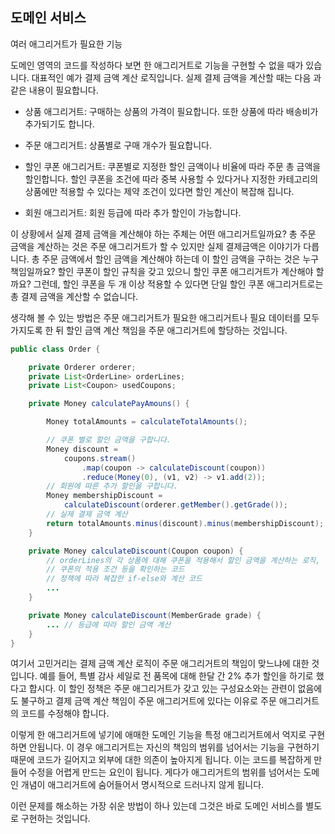 ## 도메인 서비스

여러 애그리거트가 필요한 기능

도메인 영역의 코드를 작성하다 보면 한 애그리거트로 기능을 구현할 수 없을 때가 있습니다. 대표적인 예가 결제 금액 계산 로직입니다. 실제 결제 금액을 계산할 때는 다음 과 같은 내용이 필요합니다.

- 상품 애그리거트: 구매하는 상품의 가격이 필요합니다. 또한 상품에 따라 배송비가 추가되기도 합니다.

- 주문 애그리거트: 상품별로 구매 개수가 필요합니다.

- 할인 쿠폰 애그리거트: 쿠폰별로 지정한 할인 금액이나 비율에 따라 주문 총 금액을 할인합니다. 할인 쿠폰을 조건에 따라 중복 사용할 수 있다거나 지정한 카테고리의 상품에만 적용할 수 있다는 제약 조건이 있다면 할인 계산이 복잡해 집니다.

- 회원 애그리거트: 회원 등급에 따라 추가 할인이 가능합니다.


이 상황에서 실제 결제 금액을 계산해야 하는 주체는 어떤 애그리거트일까요? 총 주문 금액을 계산하는 것은 주문 애그리거트가 할 수 있지만 실제 결제금액은 이야기가 다릅니다. 총 주문 금액에서 할인 금액을 계산해야 하는데 이 할인 금액을 구하는 것은 누구 책임일까요? 할인 쿠폰이 할인 규칙을 갖고 있으니 할인 쿠폰 애그리거트가 계산해야 할까요? 그런데, 할인 쿠폰을 두 개 이상 적용할 수 있다면 단일 할인 쿠폰 애그리거트로는 총 결제 금액을 계산할 수 없습니다.

생각해 볼 수 있는 방법은 주문 애그리거트가 필요한 애그리거트나 필요 데이터를 모두 가지도록 한 뒤 할인 금액 계산 책임을 주문 애그리거트에 할당하는 것입니다.

```java
public class Order {

    private Orderer orderer;
    private List<OrderLine> orderLines;
    private List<Coupon> usedCoupons;

    private Money calculatePayAmouns() {

        Money totalAmounts = calculateTotalAmounts();

        // 쿠폰 별로 할인 금액을 구합니다.
        Money discount = 
            coupons.stream()
                .map(coupon -> calculateDiscount(coupon))
                .reduce(Money(0), (v1, v2) -> v1.add(2));
        // 회원에 따른 추가 할인을 구합니다.
        Money membershipDiscount =
            calculateDiscount(orderer.getMember().getGrade());
        // 실제 결제 금액 계산
        return totalAmounts.minus(discount).minus(membershipDiscount);
    }

    private Money calculateDiscount(Coupon coupon) {
        // orderLines의 각 상품에 대해 쿠폰을 적용해서 할인 금액을 계산하는 로직,
        // 쿠폰의 적용 조건 등을 확인하는 코드
        // 정책에 따라 복잡한 if-else와 계산 코드
        ...
    }

    private Money calculateDiscount(MemberGrade grade) {
        ... // 등급에 따라 할인 금액 계산
    }
}
```

여기서 고민거리는 결제 금액 계산 로직이 주문 애그리거트의 책임이 맞느냐에 대한 것입니다. 예를 들어, 특별 감사 세일로 전 품목에 대해 한달 간 2% 추가 할인을 하기로 했다고 합시다. 이 할인 정책은 주문 애그리거트가 갖고 있는 구성요소와는 관련이 없음에도 불구하고 결제 금액 계산 책임이 주문 애그리거트에 있다는 이유로 주문 애그리거트의 코드를 수정해야 합니다.

이렇게 한 애그리거트에 넣기에 애매한 도메인 기능을 특정 애그리거트에서 억지로 구현하면 안됩니다. 이 경우 애그리거트는 자신의 책임의 범위를 넘어서는 기능을 구현하기 때문에 코드가 길어지고 외부에 대한 의존이 높아지게 됩니다. 이는 코드를 복잡하게 만들어 수정을 어렵게 만드는 요인이 됩니다. 게다가 애그리거트의 범위를 넘어서는 도메인 개념이 애그리거트에 숨어들어서 명시적으로 드러나지 않게 됩니다.

이런 문제를 해소하는 가장 쉬운 방법이 하나 있는데 그것은 바로 도메인 서비스를 별도로 구현하는 것입니다.
